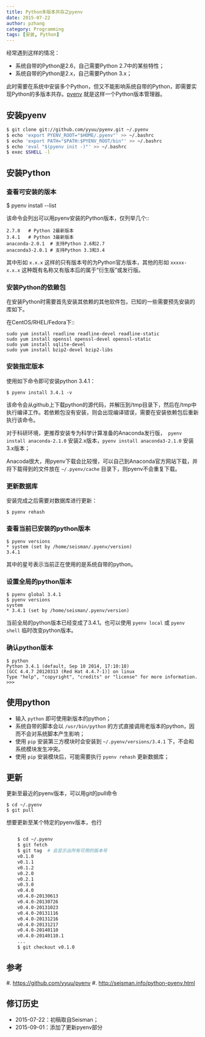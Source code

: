 ```yaml
---
title: Python多版本共存之pyenv
date: 2015-07-22
author: pzhang
category: Programming
tags: [安装, Python]
---
```



经常遇到这样的情况：

- 系统自带的Python是2.6，自己需要Python 2.7中的某些特性；
- 系统自带的Python是2.x，自己需要Python 3.x；

此时需要在系统中安装多个Python，但又不能影响系统自带的Python，即需要实现Python的多版本共存。[pyenv](https://github.com/yyuu/pyenv) 就是这样一个Python版本管理器。

## 安装pyenv

``` bash
$ git clone git://github.com/yyuu/pyenv.git ~/.pyenv
$ echo 'export PYENV_ROOT="$HOME/.pyenv"' >> ~/.bashrc
$ echo 'export PATH="$PATH:$PYENV_ROOT/bin"' >> ~/.bashrc
$ echo 'eval "$(pyenv init -)"' >> ~/.bashrc
$ exec $SHELL -l
```


<!--more-->

## 安装Python

### 查看可安装的版本

   $ pyenv install --list

该命令会列出可以用pyenv安装的Python版本，仅列举几个::

    2.7.8   # Python 2最新版本
    3.4.1   # Python 3最新版本
    anaconda-2.0.1  # 支持Python 2.6和2.7
    anaconda3-2.0.1 # 支持Python 3.3和3.4

其中形如 `x.x.x` 这样的只有版本号的为Python官方版本，其他的形如 `xxxxx-x.x.x` 这种既有名称又有版本后的属于“衍生版”或发行版。

### 安装Python的依赖包

在安装Python时需要首先安装其依赖的其他软件包，已知的一些需要预先安装的库如下。

在CentOS/RHEL/Fedora下::

    sudo yum install readline readline-devel readline-static
    sudo yum install openssl openssl-devel openssl-static
    sudo yum install sqlite-devel
    sudo yum install bzip2-devel bzip2-libs

### 安装指定版本

使用如下命令即可安装python 3.4.1：

    $ pyenv install 3.4.1 -v

该命令会从github上下载python的源代码，并解压到/tmp目录下，然后在/tmp中执行编译工作。若依赖包没有安装，则会出现编译错误，需要在安装依赖包后重新执行该命令。

对于科研环境，更推荐安装专为科学计算准备的Anaconda发行版，` pyenv install anaconda-2.1.0` 安装2.x版本，`pyenv install anaconda3-2.1.0` 安装3.x版本；

Anacoda很大，用pyenv下载会比较慢，可以自己到Anaconda官方网站下载，并将下载得到的文件放在 `~/.pyenv/cache` 目录下，则pyenv不会重复下载。

### 更新数据库

安装完成之后需要对数据库进行更新：


    $ pyenv rehash

### 查看当前已安装的python版本


    $ pyenv versions
    * system (set by /home/seisman/.pyenv/version)
    3.4.1

其中的星号表示当前正在使用的是系统自带的python。

### 设置全局的python版本


    $ pyenv global 3.4.1
    $ pyenv versions
    system
    * 3.4.1 (set by /home/seisman/.pyenv/version)

当前全局的python版本已经变成了3.4.1。也可以使用 `pyenv local` 或 `pyenv shell` 临时改变python版本。

### 确认python版本


    $ python
    Python 3.4.1 (default, Sep 10 2014, 17:10:18)
    [GCC 4.4.7 20120313 (Red Hat 4.4.7-1)] on linux
    Type "help", "copyright", "credits" or "license" for more information.
    >>>

## 使用python

-  输入 `python` 即可使用新版本的python；
-  系统自带的脚本会以 `/usr/bin/python` 的方式直接调用老版本的python，因而不会对系统脚本产生影响；
-  使用 `pip` 安装第三方模块时会安装到 `~/.pyenv/versions/3.4.1` 下，不会和系统模块发生冲突。
-  使用 `pip` 安装模块后，可能需要执行 `pyenv rehash` 更新数据库；

## 更新

更新至最近的pyenv版本，可以用git的pull命令


    $ cd ~/.pyenv
    $ git pull
    
想要更新至某个特定的pyenv版本，也行

``` bash

    $ cd ~/.pyenv
    $ git fetch
    $ git tag  # 会显示出所有可用的版本号
    v0.1.0
    v0.1.1
    v0.1.2
    v0.2.0
    v0.2.1
    v0.3.0
    v0.4.0
    v0.4.0-20130613
    v0.4.0-20130726
    v0.4.0-20131023
    v0.4.0-20131116
    v0.4.0-20131216
    v0.4.0-20131217
    v0.4.0-20140110
    v0.4.0-20140110.1
    ...
    $ git checkout v0.1.0
```

## 参考

#. https://github.com/yyuu/pyenv
#. http://seisman.info/python-pyenv.html

## 修订历史

- 2015-07-22：初稿取自Seisman；
- 2015-09-01：添加了更新pyenv部分

